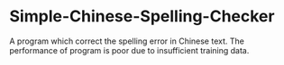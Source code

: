 # Simple-Chinese-Spelling-Checker
A program which correct the spelling error in Chinese text. The performance of program is poor due to insufficient training data.
